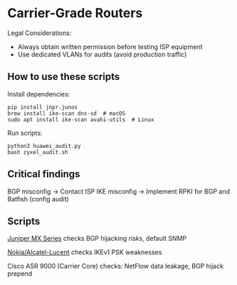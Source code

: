# Carrier-Grade Routers

Legal Considerations:

* Always obtain written permission before testing ISP equipment
* Use dedicated VLANs for audits (avoid production traffic)

## How to use these scripts

Install dependencies:

```commandline
pip install jnpr.junos
brew install ike-scan dns-sd  # macOS
sudo apt install ike-scan avahi-utils  # Linux
```

Run scripts:

```commandline
python3 huawei_audit.py
bash zyxel_audit.sh
```

## Critical findings

BGP misconfig → Contact ISP
IKE misconfig → Implement RPKI for BGP and Batfish (config audit)

## Scripts

[Juniper MX Series](juniper_audit.py) checks BGP hijacking risks, default SNMP

[Nokia/Alcatel-Lucent](nokia_audit.sh) checks IKEv1 PSK weaknesses

Cisco ASR 9000 (Carrier Core) checks: NetFlow data leakage, BGP hijack prepend